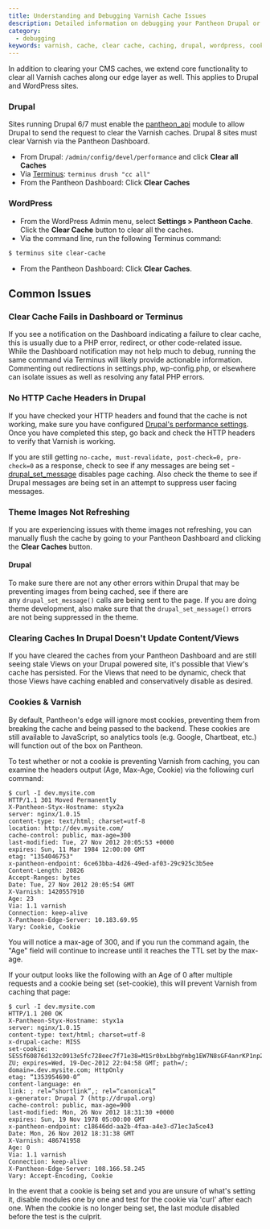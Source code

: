 ```yaml
---
title: Understanding and Debugging Varnish Cache Issues
description: Detailed information on debugging your Pantheon Drupal or WordPress Cache.
category:
  - debugging
keywords: varnish, cache, clear cache, caching, drupal, wordpress, cookies
---
```

In addition to clearing your CMS caches, we extend core functionality to clear all Varnish caches along our edge layer as well. This applies to Drupal and WordPress sites.

### Drupal
Sites running Drupal 6/7 must enable the [pantheon\_api](/docs/articles/sites/code/what-is-the-pantheon_api-module/) module to allow Drupal to send the request to clear the Varnish caches. Drupal 8 sites must clear Varnish via the Pantheon Dashboard.

- From Drupal: `/admin/config/devel/performance` and click **Clear all Caches**
- Via [Terminus](/docs/articles/local/cli/): `terminus drush "cc all"`
- From the Pantheon Dashboard: Click **Clear Caches**

### WordPress
- From the WordPress Admin menu, select **Settings > Pantheon Cache**. Click the **Clear Cache** button to clear all the caches.
- Via the command line, run the following Terminus command:

 ```bash
 $ terminus site clear-cache
 ```
- From the Pantheon Dashboard: Click **Clear Caches**.

## Common Issues
### Clear Cache Fails in Dashboard or Terminus
If you see a notification on the Dashboard indicating a failure to clear cache, this is usually due to a PHP error, redirect, or other code-related issue. While the Dashboard notification may not help much to debug, running the same command via Terminus will likely provide actionable information. Commenting out redirections in settings.php, wp-config.php, or elsewhere can isolate issues as well as resolving any fatal PHP errors.

### No HTTP Cache Headers in Drupal
If you have checked your HTTP headers and found that the cache is not working, make sure you have configured [Drupal's performance settings](/docs/articles/drupal/drupal-performance-and-caching-settings). Once you have completed this step, go back and check the HTTP headers to verify that Varnish is working.

If you are still getting `no-cache, must-revalidate, post-check=0, pre-check=0` as a response, check to see if any messages are being set - [drupal\_set\_message](https://api.drupal.org/api/drupal/includes%21bootstrap.inc/function/drupal_set_message/7) disables page caching. Also check the theme to see if Drupal messages are being set in an attempt to suppress user facing messages.

### Theme Images Not Refreshing
If you are experiencing issues with theme images not refreshing, you can manually flush the cache by going to your Pantheon Dashboard and clicking the **Clear Caches** button.

#### Drupal
To make sure there are not any other errors within Drupal that may be preventing images from being cached, see if there are any `drupal_set_message()` calls are being sent to the page. If you are doing theme development, also make sure that the `drupal_set_message()` errors are not being suppressed in the theme.

### Clearing Caches In Drupal Doesn't Update Content/Views

If you have cleared the caches from your Pantheon Dashboard and are still seeing stale Views on your Drupal powered site, it's possible that View's cache has persisted. For the Views that need to be dynamic, check that those Views have caching enabled and conservatively disable as desired.

### Cookies & Varnish

By default, Pantheon's edge will ignore most cookies, preventing them from breaking the cache and being passed to the backend. These cookies are still available to JavaScript, so analytics tools (e.g. Google, Chartbeat, etc.) will function out of the box on Pantheon. 

To test whether or not a cookie is preventing Varnish from caching, you can examine the headers output (Age, Max-Age, Cookie) via the following curl command:

```nohighlight
$ curl -I dev.mysite.com
HTTP/1.1 301 Moved Permanently
X-Pantheon-Styx-Hostname: styx2a
server: nginx/1.0.15
content-type: text/html; charset=utf-8
location: http://dev.mysite.com/
cache-control: public, max-age=300
last-modified: Tue, 27 Nov 2012 20:05:53 +0000
expires: Sun, 11 Mar 1984 12:00:00 GMT
etag: "1354046753"
x-pantheon-endpoint: 6ce63bba-4d26-49ed-af03-29c925c3b5ee
Content-Length: 20826
Accept-Ranges: bytes
Date: Tue, 27 Nov 2012 20:05:54 GMT
X-Varnish: 1420557910
Age: 23
Via: 1.1 varnish
Connection: keep-alive
X-Pantheon-Edge-Server: 10.183.69.95
Vary: Cookie, Cookie
```
You will notice a max-age of 300, and if you run the command again, the "Age" field will continue to increase until it reaches the TTL set by the max-age.

If your output looks like the following with an Age of 0 after multiple requests and a cookie being set (set-cookie), this will prevent Varnish from caching that page:

```nohighlight
$ curl -I dev.mysite.com
HTTP/1.1 200 OK
X-Pantheon-Styx-Hostname: styx1a
server: nginx/1.0.15
content-type: text/html; charset=utf-8
x-drupal-cache: MISS
set-cookie: SESSf60876d132c0913e5fc728eec7f71e38=M1Sr0bxLbbgYmbg1EW7N8sGF4anrKP1np25EkYta-ZU; expires=Wed, 19-Dec-2012 22:04:58 GMT; path=/; domain=.dev.mysite.com; HttpOnly
etag: “1353954690-0”
content-language: en
link: ; rel=“shortlink”,; rel=“canonical”
x-generator: Drupal 7 (http://drupal.org)
cache-control: public, max-age=900
last-modified: Mon, 26 Nov 2012 18:31:30 +0000
expires: Sun, 19 Nov 1978 05:00:00 GMT
x-pantheon-endpoint: c18646dd-aa2b-4faa-a4e3-d71ec3a5ce43
Date: Mon, 26 Nov 2012 18:31:38 GMT
X-Varnish: 486741958
Age: 0
Via: 1.1 varnish
Connection: keep-alive
X-Pantheon-Edge-Server: 108.166.58.245
Vary: Accept-Encoding, Cookie
```
In the event that a cookie is being set and you are unsure of what's setting it, disable modules one by one and test for the cookie via 'curl' after each one. When the cookie is no longer being set, the last module disabled before the test is the culprit.
